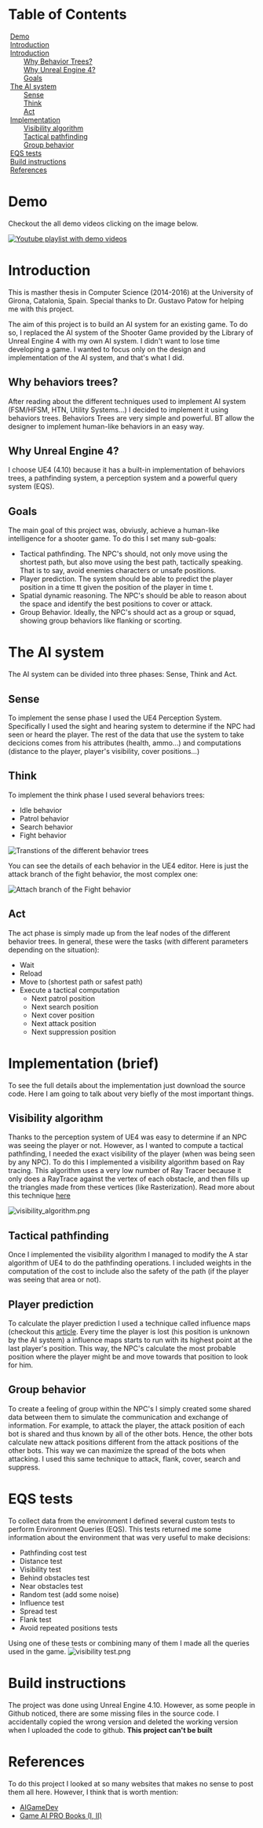# Table of Contents
&nbsp;[Demo](https://github.com/mtrebi/AI_FPS#demo)  <br/> 
&nbsp;[Introduction](https://github.com/mtrebi/AI_FPS#introduction)  <br/> 
&nbsp;[Introduction](https://github.com/mtrebi/AI_FPS#introduction)  <br/> 
&nbsp;&nbsp;&nbsp;&nbsp;&nbsp;&nbsp;&nbsp;&nbsp;[Why Behavior Trees?](https://github.com/mtrebi/AI_FPS#why-behaviors-trees)  <br/> 
&nbsp;&nbsp;&nbsp;&nbsp;&nbsp;&nbsp;&nbsp;&nbsp;[Why Unreal Engine 4?](https://github.com/mtrebi/AI_FPS#why-unreal-engine-4)  <br/> 
&nbsp;&nbsp;&nbsp;&nbsp;&nbsp;&nbsp;&nbsp;&nbsp;[Goals](https://github.com/mtrebi/AI_FPS#goals)  <br/> 
&nbsp;[The AI system](https://github.com/mtrebi/AI_FPS#the-ai-system)  <br/> 
&nbsp;&nbsp;&nbsp;&nbsp;&nbsp;&nbsp;&nbsp;&nbsp;[Sense](https://github.com/mtrebi/AI_FPS#sense)  <br/> 
&nbsp;&nbsp;&nbsp;&nbsp;&nbsp;&nbsp;&nbsp;&nbsp;[Think](https://github.com/mtrebi/AI_FPS#think)  <br/> &nbsp;&nbsp;&nbsp;&nbsp;&nbsp;&nbsp;&nbsp;&nbsp;[Act](https://github.com/mtrebi/AI_FPS#act)  <br/> 
&nbsp;[Implementation](https://github.com/mtrebi/AI_FPS#implementation-brief)  <br/> 
&nbsp;&nbsp;&nbsp;&nbsp;&nbsp;&nbsp;&nbsp;&nbsp;[Visibility algorithm](https://github.com/mtrebi/AI_FPS#visibility-algorithm)  <br/> 
&nbsp;&nbsp;&nbsp;&nbsp;&nbsp;&nbsp;&nbsp;&nbsp;[Tactical pathfinding](https://github.com/mtrebi/AI_FPS#tactical-pathfinding)  <br/> &nbsp;&nbsp;&nbsp;&nbsp;&nbsp;&nbsp;&nbsp;&nbsp;[Group behavior](https://github.com/mtrebi/AI_FPS#group-behavior)  <br/> 
&nbsp;[EQS tests](https://github.com/mtrebi/AI_FPS#eqs-tests)  <br/> 
&nbsp;[Build instructions](https://github.com/mtrebi/AI_FPS#build-instructions)  <br/> 
&nbsp;[References](https://github.com/mtrebi/AI_FPS#references)  <br/> 

# Demo
Checkout the all demo videos clicking on the image below.

[![Youtube playlist with demo videos](http://img.youtube.com/vi/wSTioum0eas/0.jpg)](https://www.youtube.com/watch?v=fTocYPT-k6o&list=PLeGS7otZ9mSexXzFVHJJb5Oaj1MCPA3rA&index=1 "Youtube playlist with demo videos")

# Introduction
This is masther thesis in Computer Science (2014-2016) at the University of Girona, Catalonia, Spain. Special  thanks to Dr. Gustavo Patow for helping me with this project.

The aim of this project is to build an AI system for an existing game. To do so, I replaced the AI system of the Shooter Game provided by the Library of Unreal Engine 4 with my own AI system. I didn't want to lose time developing a game. I wanted to focus only on the design and implementation of the AI system, and that's what I did.

## Why behaviors trees?
After reading about the different techniques used to implement AI system (FSM/HFSM, HTN, Utility Systems...) I decided to implement it using behaviors trees. Behaviors Trees are very simple and powerful. BT allow the designer to implement human-like behaviors in an easy way.

## Why Unreal Engine 4?
I choose UE4 (4.10) because it has a built-in implementation of behaviors trees, a pathfinding system, a perception system and a powerful query system (EQS).

## Goals
The main goal of this project was, obviusly, achieve a human-like intelligence for a shooter game. To do this I set many sub-goals:
- Tactical pathfinding. The NPC's should, not only move using the shortest path, but also move using the best path, tactically speaking. That is to say, avoid enemies characters or unsafe positions.
- Player prediction. The system should be able to predict the player position in a time tt given the position of the player in time t.
- Spatial dynamic reasoning. The NPC's should be able to reason about the space and identify the best positions to cover or attack.
- Group Behavior. Ideally, the NPC's should act as a group or squad, showing group behaviors like flanking or scorting. 

# The AI system
The AI system can be divided into three phases: Sense, Think and Act.

## Sense
To implement the sense phase I used the UE4 Perception System. Specifically I used the sight and hearing system to determine if the NPC had seen or heard the player.
The rest of the data that use the system to take decicions comes from his attributes (health, ammo...) and computations (distance to the player, player's visibility, cover positions...)

## Think
To implement the think phase I used several behaviors trees:
- Idle behavior
- Patrol behavior
- Search behavior
- Fight behavior

![Transtions of the different behavior trees](https://s13.postimg.org/6bgn3mjs7/fsm.png)

You can see the details of each behavior in the UE4 editor. Here is just the attack branch of the fight behavior, the most complex one:

![Attach branch of the Fight behavior](https://s17.postimg.org/4qv84zfwf/image.png)

## Act
The act phase is simply made up from the leaf nodes of the different behavior trees. In general, these were the tasks (with different parameters depending on the situation):
- Wait
- Reload
- Move to (shortest path  or safest path)
- Execute a tactical computation
  - Next patrol position
  - Next search position
  - Next cover position
  - Next attack position
  - Next suppression position

# Implementation (brief)

To see the full details about the implementation just download the source code. Here I am going to talk about very biefly of the most important things.

## Visibility algorithm
Thanks to the perception system of UE4 was easy to determine if an NPC was seeing the player or not. However, as I wanted to compute a tactical pathfinding, I needed the exact visibility of the player (when was being seen by any NPC). To do this I implemented a visibility algorithm based on Ray tracing. This algorithm uses a very low number of Ray Tracer because it only does a RayTrace against the vertex of each obstacle, and then fills up the triangles made from these vertices (like Rasterization). Read more about this technique [here](http://www.redblobgames.com/articles/visibility/)

![visibility_algorithm.png](https://s22.postimg.org/6tewtygcx/visibility.png)

## Tactical pathfinding
Once I implemented the visibility algorithm I managed to modify the A star algorithm of UE4 to do the pathfinding operations. I included weights in the computation of the cost to include also the safety of the path (if the player was seeing that area or not).

## Player prediction
To calculate the player prediction I used a technique called influence maps (checkout this [article](http://aigamedev.com/open/tutorial/influence-map-mechanics/). Every time the player is lost (his position is unknown by the AI system) a influence maps starts to run with its highest point at the last player's position. This way, the NPC's calculate the most probable position where the player might be and move towards that position to look for him.

## Group behavior
To create a feeling of group within the NPC's I simply created some shared data between them to simulate the communication and exchange of information. For example, to attack the player, the attack position of each bot is shared and thus known by all of the other bots. Hence, the other bots calculate new attack positions different from the attack positions of the other bots. This way we can maximize the spread of the bots when attacking.
I used this same technique to attack, flank, cover, search and suppress.

# EQS tests
To collect data from the environment I defined several custom tests to perform Environment Queries (EQS). This tests returned me some information about the environment that was very useful to make decisions:
- Pathfinding cost test
- Distance test
- Visibility test
- Behind obstacles test
- Near obstacles test
- Random test (add some noise)
- Influence test
- Spread test
- Flank test
- Avoid repeated positions tests

Using one of these tests or combining many of them I made all the queries used in the game.
![visibility test.png](https://s12.postimg.org/vca7d2ynx/visibility_test.png)

# Build instructions

The project was done using Unreal Engine 4.10. However, as some people in Github noticed, there are some missing files in the source code. I accidentally copied the wrong version and deleted the working version when I uploaded the code to github. __This project can't be built__

# References
To do this project I looked at so many websites that makes no sense to post them all here. However, I think that is worth mention:

- [AIGameDev](http://aigamedev.com/)
- [Game AI PRO Books (I, II)](http://www.gameaipro.com/) 
